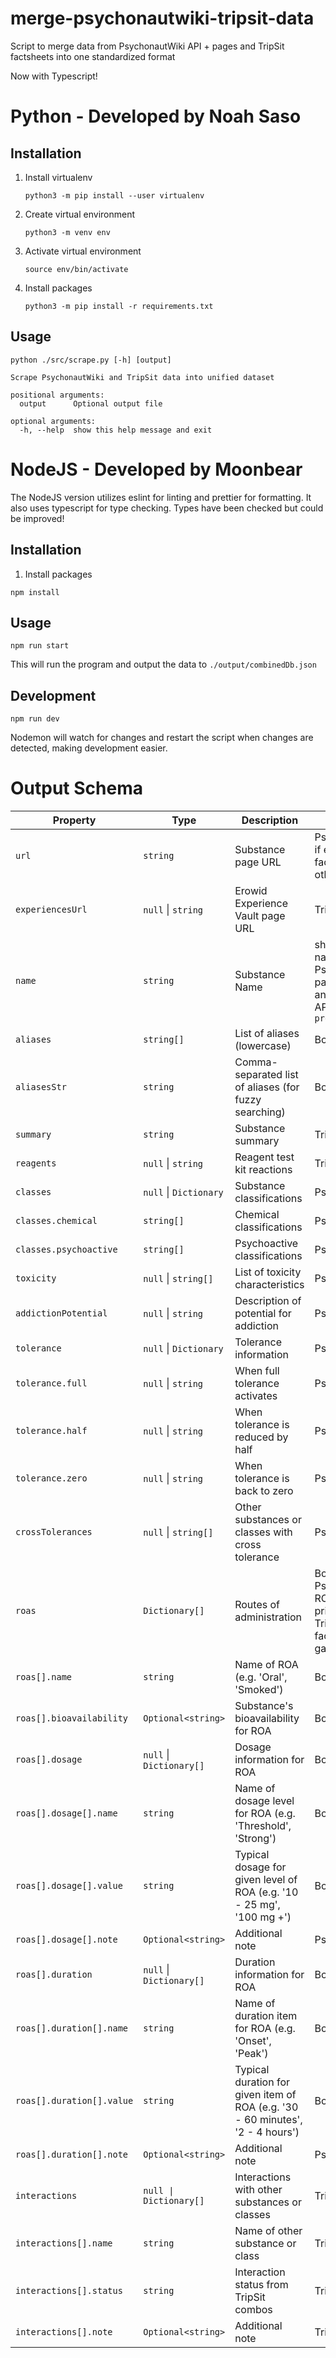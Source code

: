 # merge-psychonautwiki-tripsit-data

Script to merge data from PsychonautWiki API + pages and TripSit factsheets into one standardized format

Now with Typescript!

# Python - Developed by Noah Saso
## Installation

1.  Install virtualenv
    ```
    python3 -m pip install --user virtualenv
    ```
2.  Create virtual environment
    ```
    python3 -m venv env
    ```
3.  Activate virtual environment
    ```
    source env/bin/activate
    ```
4.  Install packages
    ```
    python3 -m pip install -r requirements.txt
    ```

## Usage
```
python ./src/scrape.py [-h] [output]

Scrape PsychonautWiki and TripSit data into unified dataset

positional arguments:
  output      Optional output file

optional arguments:
  -h, --help  show this help message and exit
```

# NodeJS - Developed by Moonbear

The NodeJS version utilizes eslint for linting and prettier for formatting. It also uses typescript for type checking.
Types have been checked but could be improved!

## Installation
1.  Install packages
```
npm install
```

## Usage
```
npm run start
```
This will run the program and output the data to `./output/combinedDb.json`

## Development
```
npm run dev
```
Nodemon will watch for changes and restart the script when changes are detected, making development easier.

# Output Schema

| Property                  | Type                     | Description                                                                    | Source                                                                                |
| ------------------------- | ------------------------ | ------------------------------------------------------------------------------ | ------------------------------------------------------------------------------------- |
| `url`                     | `string`                 | Substance page URL                                                             | PsychonautWiki if exists, TripSit factsheet otherwise                                 |
| `experiencesUrl`          | `null` \| `string`       | Erowid Experience Vault page URL                                               | TripSit                                                                               |
| `name`                    | `string`                 | Substance Name                                                                 | shortest display name of PsychonautWiki page header and TripSit API's `pretty_name`   |
| `aliases`                 | `string[]`               | List of aliases (lowercase)                                                    | Both                                                                                  |
| `aliasesStr`              | `string`                 | Comma-separated list of aliases (for fuzzy searching)                          | Both                                                                                  |
| `summary`                 | `string`                 | Substance summary                                                              | TripSit                                                                               |
| `reagents`                | `null` \| `string`       | Reagent test kit reactions                                                     | TripSit                                                                               |
| `classes`                 | `null` \| `Dictionary`   | Substance classifications                                                      | PsychonautWiki                                                                        |
| `classes.chemical`        | `string[]`               | Chemical classifications                                                       | PsychonautWiki                                                                        |
| `classes.psychoactive`    | `string[]`               | Psychoactive classifications                                                   | PsychonautWiki                                                                        |
| `toxicity`                | `null` \| `string[]`     | List of toxicity characteristics                                               | PsychonautWiki                                                                        |
| `addictionPotential`      | `null` \| `string`       | Description of potential for addiction                                         | PsychonautWiki                                                                        |
| `tolerance`               | `null` \| `Dictionary`   | Tolerance information                                                          | PsychonautWiki                                                                        |
| `tolerance.full`          | `null` \| `string`       | When full tolerance activates                                                  | PsychonautWiki                                                                        |
| `tolerance.half`          | `null` \| `string`       | When tolerance is reduced by half                                              | PsychonautWiki                                                                        |
| `tolerance.zero`          | `null` \| `string`       | When tolerance is back to zero                                                 | PsychonautWiki                                                                        |
| `crossTolerances`         | `null` \| `string[]`     | Other substances or classes with cross tolerance                               | PsychonautWiki                                                                        |
| `roas`                    | `Dictionary[]`           | Routes of administration                                                       | Both (Note: PsychonautWiki ROAs are prioritized, and TripSit factsheets fill in gaps) |
| `roas[].name`             | `string`                 | Name of ROA (e.g. 'Oral', 'Smoked')                                            | Both                                                                                  |
| `roas[].bioavailability`  | `Optional<string>`       | Substance's bioavailability for ROA                                            | Both                                                                                  |
| `roas[].dosage`           | `null` \| `Dictionary[]` | Dosage information for ROA                                                     | Both                                                                                  |
| `roas[].dosage[].name`    | `string`                 | Name of dosage level for ROA (e.g. 'Threshold', 'Strong')                      | Both                                                                                  |
| `roas[].dosage[].value`   | `string`                 | Typical dosage for given level of ROA (e.g. '10 - 25 mg', '100 mg +')          | Both                                                                                  |
| `roas[].dosage[].note`    | `Optional<string>`       | Additional note                                                                | PsychonautWiki                                                                        |
| `roas[].duration`         | `null` \| `Dictionary[]` | Duration information for ROA                                                   | Both                                                                                  |
| `roas[].duration[].name`  | `string`                 | Name of duration item for ROA (e.g. 'Onset', 'Peak')                           | Both                                                                                  |
| `roas[].duration[].value` | `string`                 | Typical duration for given item of ROA (e.g. '30 - 60 minutes', '2 - 4 hours') | Both                                                                                  |
| `roas[].duration[].note`  | `Optional<string>`       | Additional note                                                                | PsychonautWiki                                                                        |
| `interactions`            | `null \| Dictionary[]`   | Interactions with other substances or classes                                  | TripSit                                                                               |
| `interactions[].name`     | `string`                 | Name of other substance or class                                               | TripSit                                                                               |
| `interactions[].status`   | `string`                 | Interaction status from TripSit combos                                         | TripSit                                                                               |
| `interactions[].note`     | `Optional<string>`       | Additional note                                                                | TripSit                                                                               |
